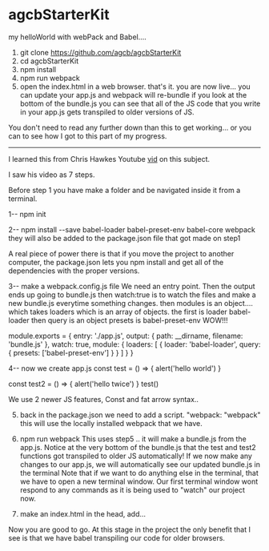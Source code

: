 # agcbStarterKit
my helloWorld with webPack and Babel....


1. git clone https://github.com/agcb/agcbStarterKit
2. cd agcbStarterKit
3. npm install
4. npm run webpack
5. open the index.html in a web browser.
that's it. you are now live...
you can update your app.js and webpack will re-bundle
if you look at the bottom of the bundle.js you can see that all of the JS code that you write in your app.js gets transpiled to older versions of JS.

You don't need to read any further down than this to get working... or you can to see how I got to this part of my progress.


* * * 
I learned this from Chris Hawkes Youtube [vid](https://www.youtube.com/watch?v=X5wTsHRsbIA) on this subject. 

I saw his video as 7 steps.

Before step 1 you have make a folder and be navigated inside it from a terminal.

1-- npm init

2--
npm install --save babel-loader babel-preset-env babel-core webpack
they will also be added to the package.json file that got made on step1

A real piece of power there is that if you move the project to another computer,
the package.json lets you npm install and get all of the dependencies with the 
proper versions.

3-- make a webpack.config.js file
  We need an entry point.
	Then the output ends up going to bundle.js
  then watch:true is to watch the files and make a new bundle.js everytime something changes.
  then modules is an object....
    which takes loaders which is an array of objects.
    the first is loader babel-loader
    then query is an object 
       presets is babel-preset-env
  	WOW!!!

 

module.exports = {
	entry: './app.js',
	output: {
		path: __dirname,
		filename: 'bundle.js'
	},
	watch: true,
	module: {
		loaders: [
		{
			loader: 'babel-loader',
			query: {
				presets: ['babel-preset-env']
			}
		}
		]
	}
}



4-- now we create app.js
   const test = () => {
	alert('hello world')
}

const test2 = () => {
	alert('hello twice')
}
test()

We use 2 newer JS features, Const and fat arrow syntax..

5. back in the package.json we need to add a script.
   "webpack: "webpack"
	this will use the locally installed webpack that we have.

6. npm run webpack
   This uses step5 .. it will make a bundle.js from the app.js.
   Notice at the very bottom of the bundle.js that the test and test2 functions got transpiled to older JS automatically!
   If we now make any changes to our app.js, we will automatically see our updated bundle.js in the terminal
   Note that if we want to do anything else in the terminal, that we have to open a new terminal window.
   Our first terminal window wont respond to any commands as it is being used to "watch" our project now.

7. make an index.html
   in the head, add...
    <script src="./bundle.js"></script>

Now you are good to go.
At this stage in the project the only benefit that I see is that we have babel transpiling our code for 
older browsers.         




